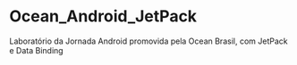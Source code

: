 # Ocean_Android_JetPack
 Laboratório da Jornada Android promovida pela Ocean Brasil, com JetPack e Data Binding
